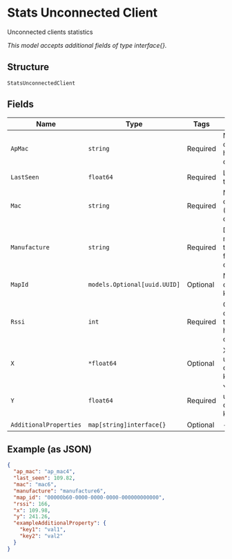 
# Stats Unconnected Client

Unconnected clients statistics

*This model accepts additional fields of type interface{}.*

## Structure

`StatsUnconnectedClient`

## Fields

| Name | Type | Tags | Description |
|  --- | --- | --- | --- |
| `ApMac` | `string` | Required | MAC address of the AP that heard the client |
| `LastSeen` | `float64` | Required | Last seen timestamp |
| `Mac` | `string` | Required | MAC address of the (unconnected) client |
| `Manufacture` | `string` | Required | Device manufacture, through fingerprinting or OUI |
| `MapId` | `models.Optional[uuid.UUID]` | Optional | Map_id of the client (if known), or null |
| `Rssi` | `int` | Required | Client RSSI observed by the AP that heard the client (in dBm) |
| `X` | `*float64` | Optional | X (in pixels) of user location on the map (if known) |
| `Y` | `float64` | Required | Y (in pixels) of user location on the map (if known) |
| `AdditionalProperties` | `map[string]interface{}` | Optional | - |

## Example (as JSON)

```json
{
  "ap_mac": "ap_mac4",
  "last_seen": 109.82,
  "mac": "mac6",
  "manufacture": "manufacture6",
  "map_id": "00000b60-0000-0000-0000-000000000000",
  "rssi": 166,
  "x": 109.98,
  "y": 241.26,
  "exampleAdditionalProperty": {
    "key1": "val1",
    "key2": "val2"
  }
}
```

